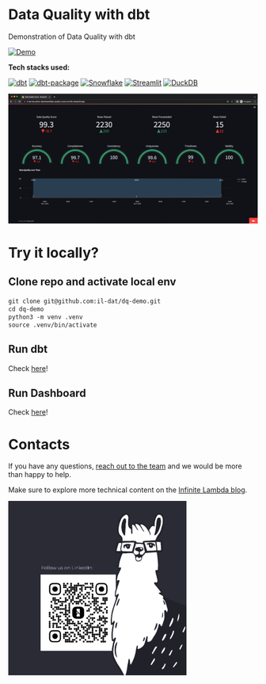 # Data Quality with dbt
Demonstration of Data Quality with dbt

[![Demo](https://img.shields.io/badge/📌-LIVE_DEMO-green?style=for-the-badge&logoWidth=40)](https://il-dat-dq-demo-dashboarddata-quality-score-kzo18o.streamlit.app/)

**Tech stacks used:**

[![dbt](https://img.shields.io/badge/-dbt-FF694B?logo=dbt&logoColor=white&style=flat)](https://www.getdbt.com/)
[![dbt-package](https://img.shields.io/badge/package:dq_tools-FF694B?logo=dbt&logoColor=white&style=flat)](https://hub.getdbt.com/infinitelambda/dq_tools/latest/)
[![Snowflake](https://img.shields.io/badge/-Snowflake-2580F6?logo=Snowflake&logoColor=white&style=flat)](https://www.snowflake.com/)
[![Streamlit](https://img.shields.io/badge/-Streamlit(plotly)-FF4B4B?logo=Streamlit&logoColor=white&style=flat)](https://www.streamlit.io/)
[![DuckDB](https://img.shields.io/badge/-DuckDB-BCAF01?logo=DuckDB&logoColor=white&style=flat)](https://duckdb.org/)

![Streamlit dashboard](https://raw.githubusercontent.com/il-dat/dq-demo/main/assets/img/simple-dashboard.png)


# Try it locally?
## Clone repo and activate local env
```
git clone git@github.com:il-dat/dq-demo.git
cd dq-demo
python3 -m venv .venv
source .venv/bin/activate
```

## Run dbt
Check [here](/dbt/README.md)!

## Run Dashboard
Check [here](/dashboard/README.md)!


# Contacts
If you have any questions, [reach out to the team](https://infinitelambda.com/contacts/) and we would be more than happy to help.

Make sure to explore more technical content on the [Infinite Lambda blog](https://infinitelambda.com/category/tech-blog/).

<img src="https://raw.githubusercontent.com/il-dat/dq-demo/main/assets/img/follow-il.jpg" alt= “” width="360" height="352">